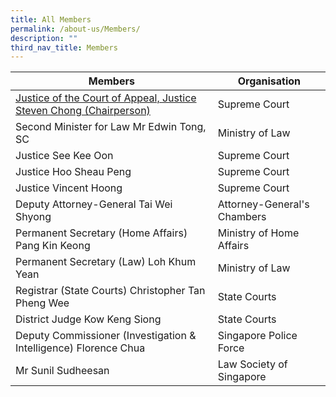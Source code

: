 ```yaml
---
title: All Members
permalink: /about-us/Members/
description: ""
third_nav_title: Members
---
```

| Members | Organisation | 
| -------- | -------- | 
| [Justice of the Court of Appeal, Justice Steven Chong (Chairperson)](/steven-chong)    | Supreme Court     |
| Second Minister for Law Mr Edwin Tong, SC    | Ministry of Law     |
| Justice See Kee Oon    | Supreme Court     |
| Justice Hoo Sheau Peng    | Supreme Court     |
| Justice Vincent Hoong    | Supreme Court     |
| Deputy Attorney-General Tai Wei Shyong    | Attorney-General's Chambers     |
| Permanent Secretary (Home Affairs) Pang Kin Keong    | Ministry of Home Affairs     |
| Permanent Secretary (Law) Loh Khum Yean    | Ministry of Law     |
| Registrar (State Courts) Christopher Tan Pheng Wee    | State Courts     |
| District Judge Kow Keng Siong    | State Courts     |
| Deputy Commissioner (Investigation & Intelligence) Florence Chua    | Singapore Police Force     |		
| Mr Sunil Sudheesan    | Law Society of Singapore     |